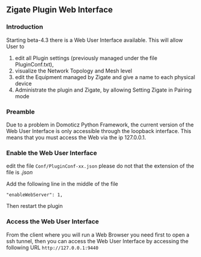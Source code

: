 ## Zigate Plugin Web Interface


### Introduction
Starting beta-4.3 there is a Web User Interface available. This will allow User to 
1. edit all Plugin settings (previously managed under the file PluginConf.txt), 
1. visualize the Network Topology and Mesh level
1. edit the Equipment managed by Zigate and give a name to each physical device
1. Administrate the plugin and Zigate, by allowing Setting Zigate in Pairing mode

### Preamble
Due to a problem in Domoticz Python Framework, the current version of the Web User Interface is only accessible through the loopback interface. This means that you must access the Web via the ip 127.0.0.1.


### Enable the Web User Interface 

edit the file ```Conf/PluginConf-xx.json``` please do not that the extension of the file is _.json_

Add the following line in the middle of the file

```
"enableWebServer": 1,
```

Then restart the plugin


### Access the Web User Interface

From the client where you will run a Web Browser you need first to open a ssh tunnel, then you can access the Web User Interface by accessing the following URL ```http://127.0.0.1:9440```


  
  
